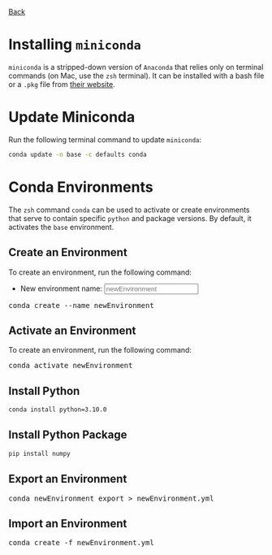 [Back](index.md)
<script src="../../script.js"></script>

# Installing `miniconda`
`miniconda` is a stripped-down version of `Anaconda` that relies only on terminal commands (on Mac, use the `zsh` terminal). It can be installed with a bash file or a `.pkg` file from [their website](https://docs.conda.io/en/latest/miniconda.html).

# Update Miniconda
Run the following terminal command to update `miniconda`:
```bash
conda update -n base -c defaults conda
```

# Conda Environments
The `zsh` command `conda` can be used to activate or create environments that serve to contain specific `python` and package versions. By default, it activates the `base` environment.

## Create an Environment
To create an environment, run the following command:
- New environment name: <input class="name" placeholder="newEnvironment" onkeyup="renderInput('name')">
<pre>
conda create --name <span class="name">newEnvironment</span>
</pre>

## Activate an Environment
To create an environment, run the following command:
<pre>
conda activate <span class="name">newEnvironment</span>
</pre>

## Install Python
```bash
conda install python=3.10.0
```

## Install Python Package
```bash
pip install numpy
```

## Export an Environment
<pre>
conda <span class="name">newEnvironment</span> export > <span class="name">newEnvironment</span>.yml
</pre>

## Import an Environment
<pre>
conda create -f <span class="name">newEnvironment</span>.yml
</pre>